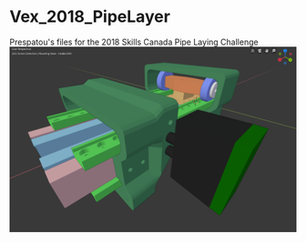# Vex_2018_PipeLayer
Prespatou's files for the 2018 Skills Canada Pipe Laying Challenge
![Pipe Layer](https://github.com/Harmony-Lab/Vex_2018_PipeLayer/blob/master/images/PipeLayer.png)
